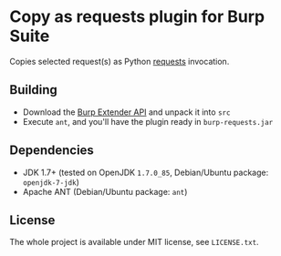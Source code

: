 Copy as requests plugin for Burp Suite
======================================

Copies selected request(s) as Python [requests][1] invocation.

Building
--------

 - Download the [Burp Extender API][2] and unpack it into `src`
 - Execute `ant`, and you'll have the plugin ready in `burp-requests.jar`

Dependencies
------------

 - JDK 1.7+ (tested on OpenJDK `1.7.0_85`, Debian/Ubuntu package: `openjdk-7-jdk`)
 - Apache ANT (Debian/Ubuntu package: `ant`)

License
-------

The whole project is available under MIT license, see `LICENSE.txt`.

  [1]: http://docs.python-requests.org/
  [2]: https://portswigger.net/burp/extender/api/burp_extender_api.zip
